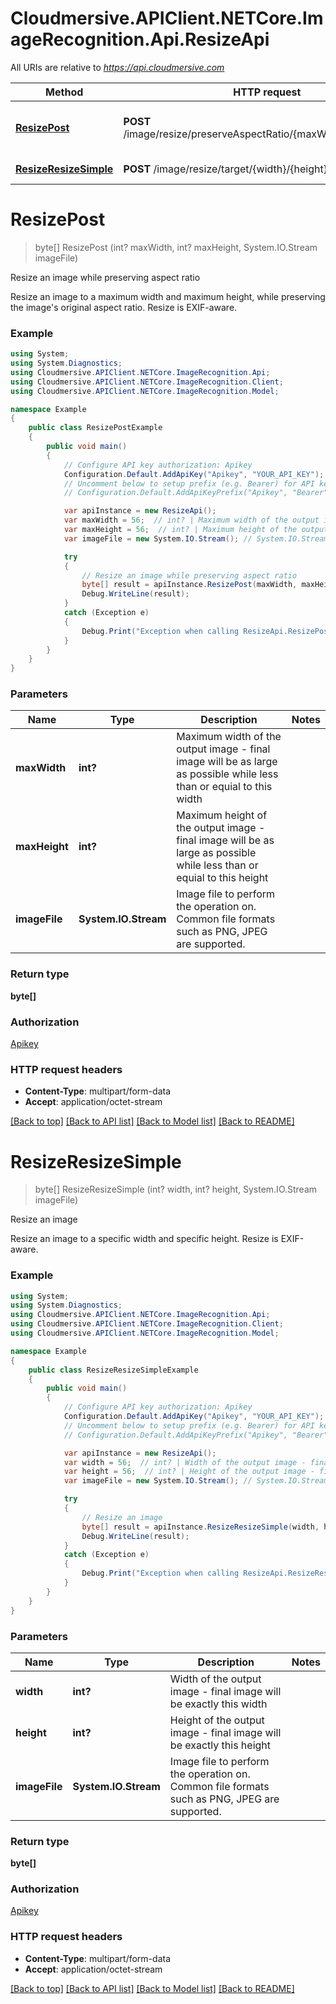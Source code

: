 # Cloudmersive.APIClient.NETCore.ImageRecognition.Api.ResizeApi

All URIs are relative to *https://api.cloudmersive.com*

Method | HTTP request | Description
------------- | ------------- | -------------
[**ResizePost**](ResizeApi.md#resizepost) | **POST** /image/resize/preserveAspectRatio/{maxWidth}/{maxHeight} | Resize an image while preserving aspect ratio
[**ResizeResizeSimple**](ResizeApi.md#resizeresizesimple) | **POST** /image/resize/target/{width}/{height} | Resize an image


<a name="resizepost"></a>
# **ResizePost**
> byte[] ResizePost (int? maxWidth, int? maxHeight, System.IO.Stream imageFile)

Resize an image while preserving aspect ratio

Resize an image to a maximum width and maximum height, while preserving the image's original aspect ratio.  Resize is EXIF-aware.

### Example
```csharp
using System;
using System.Diagnostics;
using Cloudmersive.APIClient.NETCore.ImageRecognition.Api;
using Cloudmersive.APIClient.NETCore.ImageRecognition.Client;
using Cloudmersive.APIClient.NETCore.ImageRecognition.Model;

namespace Example
{
    public class ResizePostExample
    {
        public void main()
        {
            // Configure API key authorization: Apikey
            Configuration.Default.AddApiKey("Apikey", "YOUR_API_KEY");
            // Uncomment below to setup prefix (e.g. Bearer) for API key, if needed
            // Configuration.Default.AddApiKeyPrefix("Apikey", "Bearer");

            var apiInstance = new ResizeApi();
            var maxWidth = 56;  // int? | Maximum width of the output image - final image will be as large as possible while less than or equial to this width
            var maxHeight = 56;  // int? | Maximum height of the output image - final image will be as large as possible while less than or equial to this height
            var imageFile = new System.IO.Stream(); // System.IO.Stream | Image file to perform the operation on.  Common file formats such as PNG, JPEG are supported.

            try
            {
                // Resize an image while preserving aspect ratio
                byte[] result = apiInstance.ResizePost(maxWidth, maxHeight, imageFile);
                Debug.WriteLine(result);
            }
            catch (Exception e)
            {
                Debug.Print("Exception when calling ResizeApi.ResizePost: " + e.Message );
            }
        }
    }
}
```

### Parameters

Name | Type | Description  | Notes
------------- | ------------- | ------------- | -------------
 **maxWidth** | **int?**| Maximum width of the output image - final image will be as large as possible while less than or equial to this width | 
 **maxHeight** | **int?**| Maximum height of the output image - final image will be as large as possible while less than or equial to this height | 
 **imageFile** | **System.IO.Stream**| Image file to perform the operation on.  Common file formats such as PNG, JPEG are supported. | 

### Return type

**byte[]**

### Authorization

[Apikey](../README.md#Apikey)

### HTTP request headers

 - **Content-Type**: multipart/form-data
 - **Accept**: application/octet-stream

[[Back to top]](#) [[Back to API list]](../README.md#documentation-for-api-endpoints) [[Back to Model list]](../README.md#documentation-for-models) [[Back to README]](../README.md)

<a name="resizeresizesimple"></a>
# **ResizeResizeSimple**
> byte[] ResizeResizeSimple (int? width, int? height, System.IO.Stream imageFile)

Resize an image

Resize an image to a specific width and specific height.  Resize is EXIF-aware.

### Example
```csharp
using System;
using System.Diagnostics;
using Cloudmersive.APIClient.NETCore.ImageRecognition.Api;
using Cloudmersive.APIClient.NETCore.ImageRecognition.Client;
using Cloudmersive.APIClient.NETCore.ImageRecognition.Model;

namespace Example
{
    public class ResizeResizeSimpleExample
    {
        public void main()
        {
            // Configure API key authorization: Apikey
            Configuration.Default.AddApiKey("Apikey", "YOUR_API_KEY");
            // Uncomment below to setup prefix (e.g. Bearer) for API key, if needed
            // Configuration.Default.AddApiKeyPrefix("Apikey", "Bearer");

            var apiInstance = new ResizeApi();
            var width = 56;  // int? | Width of the output image - final image will be exactly this width
            var height = 56;  // int? | Height of the output image - final image will be exactly this height
            var imageFile = new System.IO.Stream(); // System.IO.Stream | Image file to perform the operation on.  Common file formats such as PNG, JPEG are supported.

            try
            {
                // Resize an image
                byte[] result = apiInstance.ResizeResizeSimple(width, height, imageFile);
                Debug.WriteLine(result);
            }
            catch (Exception e)
            {
                Debug.Print("Exception when calling ResizeApi.ResizeResizeSimple: " + e.Message );
            }
        }
    }
}
```

### Parameters

Name | Type | Description  | Notes
------------- | ------------- | ------------- | -------------
 **width** | **int?**| Width of the output image - final image will be exactly this width | 
 **height** | **int?**| Height of the output image - final image will be exactly this height | 
 **imageFile** | **System.IO.Stream**| Image file to perform the operation on.  Common file formats such as PNG, JPEG are supported. | 

### Return type

**byte[]**

### Authorization

[Apikey](../README.md#Apikey)

### HTTP request headers

 - **Content-Type**: multipart/form-data
 - **Accept**: application/octet-stream

[[Back to top]](#) [[Back to API list]](../README.md#documentation-for-api-endpoints) [[Back to Model list]](../README.md#documentation-for-models) [[Back to README]](../README.md)

